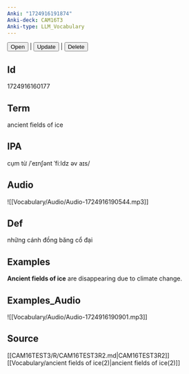 ```yaml
---
Anki: "1724916191874"
Anki-deck: CAM16T3
Anki-type: LLM_Vocabulary
---
```

<button class="anki-btn-open">Open</button> | <button class="anki-btn-update">Update</button> | <button class="anki-btn-delete">Delete</button>

## Id
1724916160177
## Term
ancient fields of ice
## IPA
cụm từ /ˈeɪnʃənt ˈfiːldz əv aɪs/
## Audio
 ![[Vocabulary/Audio/Audio-1724916190544.mp3]]
## Def
 những cánh đồng băng cổ đại

## Examples
**Ancient fields of ice** are disappearing due to climate change. 

## Examples_Audio
![[Vocabulary/Audio/Audio-1724916190901.mp3]]
## Source
 [[CAM16TEST3/R/CAM16TEST3R2.md|CAM16TEST3R2]] [[Vocabulary/ancient fields of ice(2)|ancient fields of ice(2)]]
